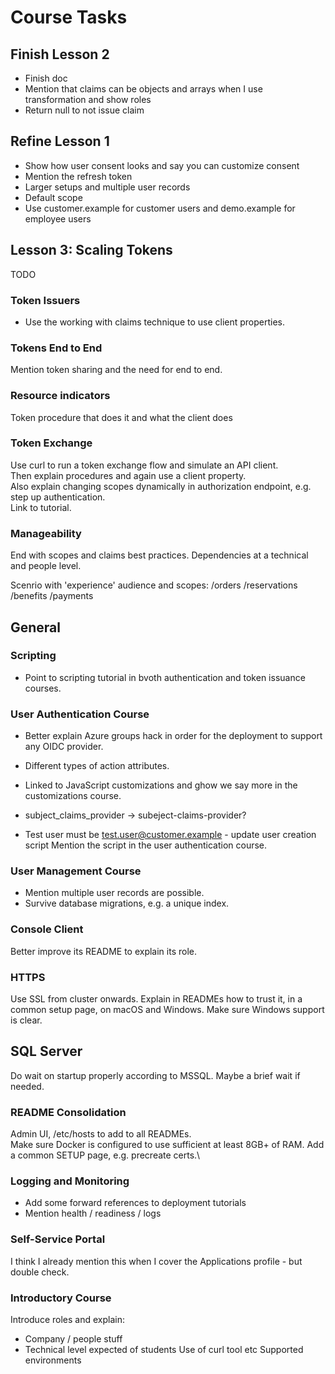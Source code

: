 # Course Tasks



## Finish Lesson 2

- Finish doc
- Mention that claims can be objects and arrays when I use transformation and show roles
- Return null to not issue claim

## Refine Lesson 1

- Show how user consent looks and say you can customize consent 
- Mention the refresh token
- Larger setups and multiple user records
- Default scope
- Use customer.example for customer users and demo.example for employee users

## Lesson 3: Scaling Tokens

TODO

### Token Issuers

- Use the working with claims technique to use client properties.

### Tokens End to End

Mention token sharing and the need for end to end.

### Resource indicators

Token procedure that does it and what the client does

### Token Exchange

Use curl to run a token exchange flow and simulate an API client.\
Then explain procedures and again use a client property.\
Also explain changing scopes dynamically in authorization endpoint, e.g. step up authentication.\
Link to tutorial.

### Manageability

End with scopes and claims best practices.
Dependencies at a technical and people level.

Scenrio with 'experience' audience and scopes:
/orders
/reservations
/benefits
/payments

## General

### Scripting

- Point to scripting tutorial in bvoth authentication and token issuance courses.

### User Authentication Course

- Better explain Azure groups hack in order for the deployment to support any OIDC provider.
- Different types of action attributes.
- Linked to JavaScript customizations and ghow we say more in the customizations course.
- subject_claims_provider -> subeject-claims-provider?

- Test user must be test.user@customer.example - update user creation script
  Mention the script in the user authentication course.

### User Management Course

- Mention multiple user records are possible.
- Survive database migrations, e.g. a unique index.

### Console Client

Better improve its README to explain its role.

### HTTPS

Use SSL from cluster onwards.
Explain in READMEs how to trust it, in a common setup page, on macOS and Windows.
Make sure Windows support is clear.

## SQL Server

Do wait on startup properly according to MSSQL.
Maybe a brief wait if needed.

### README Consolidation

Admin UI, /etc/hosts to add to all READMEs.\
Make sure Docker is configured to use sufficient at least 8GB+ of RAM.
Add a common SETUP page, e.g. precreate certs.\

### Logging and Monitoring

- Add some forward references to deployment tutorials
- Mention health / readiness / logs

### Self-Service Portal

I think I already mention this when I cover the Applications profile - but double check.

### Introductory Course

Introduce roles and explain:

- Company / people stuff
- Technical level expected of students
  Use of curl tool etc
  Supported environments
